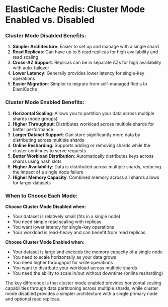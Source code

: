 # ElastiCache Redis: Cluster Mode Enabled vs. Disabled

### Cluster Mode Disabled Benefits:
1. **Simpler Architecture**: Easier to set up and manage with a single shard
2. **Read Replicas**: Can have up to 5 read replicas for high availability and read scaling
3. **Cross-AZ Support**: Replicas can be in separate AZs for high availability with auto-failover
4. **Lower Latency**: Generally provides lower latency for single-key operations
5. **Easier Migration**: Simpler to migrate from self-managed Redis to ElastiCache

### Cluster Mode Enabled Benefits:
1. **Horizontal Scaling**: Allows you to partition your data across multiple shards (node groups)
2. **Higher Throughput**: Distributes workload across multiple shards for better performance
3. **Larger Dataset Support**: Can store significantly more data by distributing across multiple shards
4. **Online Resharding**: Supports adding or removing shards while the cluster continues to serve requests
5. **Better Workload Distribution**: Automatically distributes keys across shards using hash slots
6. **Higher Availability**: Data is distributed across multiple shards, reducing the impact of a single node failure
7. **Higher Memory Capacity**: Combined memory across all shards allows for larger datasets

### When to Choose Each Mode:

**Choose Cluster Mode Disabled when:**
- Your dataset is relatively small (fits in a single node)
- You need simple read scaling with replicas
- You want lower latency for single-key operations
- Your workload is read-heavy and can benefit from read replicas

**Choose Cluster Mode Enabled when:**
- Your dataset is large and exceeds the memory capacity of a single node
- You need to scale horizontally as your data grows
- You need higher throughput for write operations
- You want to distribute your workload across multiple shards
- You need the ability to scale in/out without downtime (online resharding)

The key difference is that cluster mode enabled provides horizontal scaling capabilities through data partitioning across multiple shards, while cluster mode disabled provides a simpler architecture with a single primary node and optional read replicas.